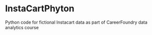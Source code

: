 # InstaCartPhyton
Python code for fictional Instacart data as part of CareerFoundry data analytics course

